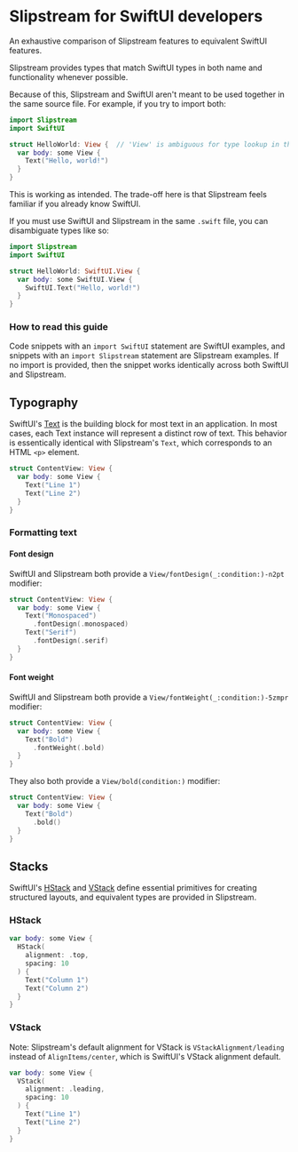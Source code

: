 # Slipstream for SwiftUI developers

An exhaustive comparison of Slipstream features to equivalent SwiftUI features.

Slipstream provides types that match SwiftUI types in both name and functionality whenever possible.

Because of this, Slipstream and SwiftUI aren't meant to be used together in the same source file.
For example, if you try to import both:

```swift
import Slipstream
import SwiftUI

struct HelloWorld: View {  // 'View' is ambiguous for type lookup in this context
  var body: some View {
    Text("Hello, world!")
  }
}
```

This is working as intended. The trade-off here is that Slipstream feels familiar if you already
know SwiftUI.

If you must use SwiftUI and Slipstream in the same `.swift` file, you can disambiguate types like
so:

```swift
import Slipstream
import SwiftUI

struct HelloWorld: SwiftUI.View {
  var body: some SwiftUI.View {
    SwiftUI.Text("Hello, world!")
  }
}
```

### How to read this guide

Code snippets with an `import SwiftUI` statement are SwiftUI examples, and snippets with an
`import Slipstream` statement are Slipstream examples. If no import is provided, then the snippet
works identically across both SwiftUI and Slipstream.

## Typography

SwiftUI's [Text](https://developer.apple.com/documentation/swiftui/text) is the building block for
most text in an application. In most cases, each Text instance will represent a distinct row of
text. This behavior is essentically identical with Slipstream's ``Text``, which corresponds to an
HTML `<p>` element.

```swift
struct ContentView: View {
  var body: some View {
    Text("Line 1")
    Text("Line 2")
  }
}
```

### Formatting text

#### Font design

SwiftUI and Slipstream both provide a ``View/fontDesign(_:condition:)-n2pt`` modifier:

```swift
struct ContentView: View {
  var body: some View {
    Text("Monospaced")
      .fontDesign(.monospaced)
    Text("Serif")
      .fontDesign(.serif)
  }
}
```

#### Font weight

SwiftUI and Slipstream both provide a ``View/fontWeight(_:condition:)-5zmpr`` modifier:

```swift
struct ContentView: View {
  var body: some View {
    Text("Bold")
      .fontWeight(.bold)
  }
}
```

They also both provide a ``View/bold(condition:)`` modifier:

```swift
struct ContentView: View {
  var body: some View {
    Text("Bold")
      .bold()
  }
}
```

## Stacks

SwiftUI's [HStack](https://developer.apple.com/documentation/swiftui/hstack) and
[VStack](https://developer.apple.com/documentation/swiftui/vstack) define essential primitives for
creating structured layouts, and equivalent types are provided in Slipstream.

### HStack

```swift
var body: some View {
  HStack(
    alignment: .top,
    spacing: 10
  ) {
    Text("Column 1")
    Text("Column 2")
  }
}
```

### VStack

Note: Slipstream's default alignment for VStack is ``VStackAlignment/leading`` instead of
``AlignItems/center``, which is SwiftUI's VStack alignment default.

```swift
var body: some View {
  VStack(
    alignment: .leading,
    spacing: 10
  ) {
    Text("Line 1")
    Text("Line 2")
  }
}
```
